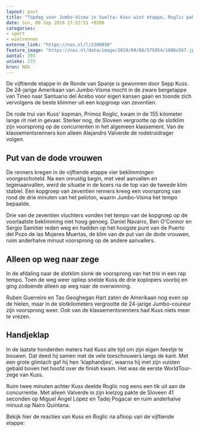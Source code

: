 ```yaml
---
layout: post
title: "Topdag voor Jumbo-Visma in Vuelta: Kuss wint etappe, Roglic pakt tijd"
date: Sun, 08 Sep 2019 17:53:51 +0200
categories: 
- sport 
- wielrennen 
externe_link: "https://nos.nl/l/2300858"
feature_image: "https://nos.nl/data/image/2019/09/08/575954/1008x567.jpg"
aantal: 393
unieke: 233
bron: NOS
---
```


<p>De vijftiende etappe in de Ronde van Spanje is gewonnen door Sepp Kuss. De 24-jarige Amerikaan van Jumbo-Visma mocht in de zware bergetappe van Tineo naar Santuario del Acebo voor eigen kansen gaan en toonde zich vervolgens de beste klimmer uit een kopgroep van zeventien.</p>
<p>De rode trui van Kuss' kopman, Primoz Roglic, kwam in de 155 kilometer lange rit niet in gevaar. Sterker nog, de Sloveen vergrootte op de slotklim zijn voorsprong op de concurrenten in het algemeen klassement. Van de klassementsrenners kon alleen Alejandro Valverde de rodetruidrager volgen.</p>
<h2>Put van de dode vrouwen</h2>
<p>De renners kregen in de vijftiende etappe vier beklimmingen voorgeschoteld. Na een onrustig begin, met veel aanvallen en tegenaanvallen, werd de situatie in de koers na de top van de tweede klim stabiel. Een kopgroep van zeventien renners kreeg een voorsprong van rond de drie minuten van het peloton, waarin Jumbo-Visma het tempo bepaalde.</p>
<p>Drie van de zeventien vluchters vonden het tempo van de kopgroep op de voorlaatste beklimming niet hoog genoeg. Daniel Navarro, Ben O'Connor en Sergio Samitier reden weg en hadden op het hoogste punt van de Puerto del Pozo de las Mujeres Muertas, de klim van de put van de dode vrouwen, ruim anderhalve minuut voorsprong op de andere aanvallers.</p>
<h2>Alleen op weg naar zege</h2>
<p>In de afdaling naar de slotklim slonk de voorsprong van het trio in een rap tempo. Toen de weg weer opliep snelde Kuss de drie koplopers voorbij en ging zodoende alleen op weg naar de overwinning.</p>
<p>Ruben Guerreiro en Tao Geoghegan Hart zaten de Amerikaan nog even op de hielen, maar in de slotkilometers vergrootte de 24-jarige Jumbo-coureur zijn voorsprong weer. Ook van de klassementsrenners had Kuss niets meer te vrezen.</p>
<h2>Handjeklap</h2>
<p>In de laatste honderden meters had Kuss alle tijd om zijn eigen feestje te bouwen. Dat deed hij samen met de vele toeschouwers langs de kant. Met een grote glimlach gaf hij hen 'klaphandjes', waarna hij met zijn vuisten gebald boven het hoofd over de finish kwam. Het was de eerste WorldTour-zege van Kuss.</p>
<p>Ruim twee minuten achter Kuss deelde Roglic nog eens een tik uit aan de concurrentie. Met alleen Valverde in zijn kielzog pakte de Sloveen 41 seconden op Miguel Ángel López en Tadej Pogacar en ruim anderhalve minuut op Nairo Quintana.</p>
<p>Bekijk hier de reacties van Kuss en Roglic na afloop van de vijftiende etappe:</p>
